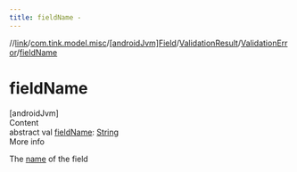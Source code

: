 ```yaml
---
title: fieldName -
---
```

//[link](../../../../index.md)/[com.tink.model.misc](../../../index.md)/[[androidJvm]Field](../../index.md)/[ValidationResult](../index.md)/[ValidationError](index.md)/[fieldName](field-name.md)



# fieldName  
[androidJvm]  
Content  
abstract val [fieldName](field-name.md): [String](https://kotlinlang.org/api/latest/jvm/stdlib/kotlin/-string/index.html)  
More info  


The [name](../../name.md) of the field

  



